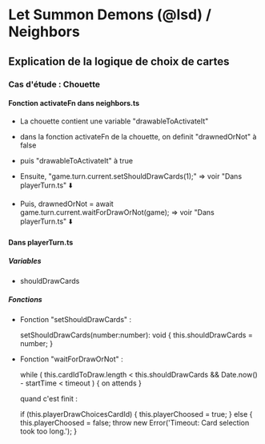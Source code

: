 # Let Summon Demons (@lsd) / Neighbors

## Explication de la logique de choix de cartes

### Cas d'étude : Chouette

#### Fonction activateFn dans neighbors.ts

- La chouette contient une variable "drawableToActivateIt"
- dans la fonction activateFn de la chouette, on definit "drawnedOrNot" à false
- puis "drawableToActivateIt" à true

- Ensuite, "game.turn.current.setShouldDrawCards(1);" => voir "Dans playerTurn.ts" ⬇️

- Puis, drawnedOrNot = await game.turn.current.waitForDrawOrNot(game); => voir "Dans playerTurn.ts" ⬇️

#### Dans playerTurn.ts

##### Variables

- shouldDrawCards

##### Fonctions

- Fonction "setShouldDrawCards" : 
    
    setShouldDrawCards(number:number): void {
    this.shouldDrawCards = number;
  }

- Fonction "waitForDrawOrNot" : 

    while (
      this.cardIdToDraw.length <
        this.shouldDrawCards &&
      Date.now() - startTime < timeout
    ) { on attends }

    quand c'est finit :

    if (this.playerDrawChoicesCardId)
    {
      this.playerChoosed = true;
    } else {
      this.playerChoosed = false;
      throw new Error('Timeout: Card selection took too long.');
    }